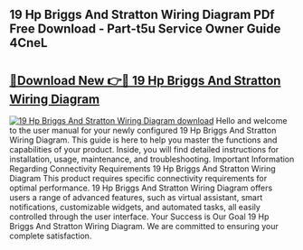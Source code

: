 ## 19 Hp Briggs And Stratton Wiring Diagram PDf Free Download - Part-t5u Service Owner Guide 4CneL

# <h2><a href="http://dfumj2.blite.top/?on=19+Hp+Briggs+And+Stratton+Wiring+Diagram">🔗Download New 👉🔴 19 Hp Briggs And Stratton Wiring Diagram</a></h2>

[![19 Hp Briggs And Stratton Wiring Diagram download](https://i.imgur.com/lujVjoI.png)](http://dfumj2.blite.top/?on=19+Hp+Briggs+And+Stratton+Wiring+Diagram)
Hello and welcome to the user manual for your newly configured 19 Hp Briggs And Stratton Wiring Diagram. This guide is here to help you master the functions and capabilities of your product. Inside, you will find detailed instructions for installation, usage, maintenance, and troubleshooting. Important Information Regarding Connectivity Requirements 19 Hp Briggs And Stratton Wiring Diagram This product requires specific connectivity requirements for optimal performance. 19 Hp Briggs And Stratton Wiring Diagram offers users a range of advanced features, such as virtual assistant, smart notifications, customizable widgets, and automated tasks, all easily controlled through the user interface. Your Success is Our Goal 19 Hp Briggs And Stratton Wiring Diagram. We are committed to ensuring your complete satisfaction.
